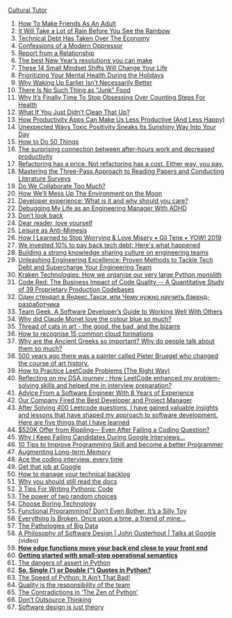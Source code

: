 
[Cultural Tutor](https://mail.google.com/mail/u/0/#label/Cultural+Tutor)

1. [How To Make Friends As An Adult](https://betterhumans.pub/how-to-make-friends-as-an-adult-77714f99fbbb)
2. [It Will Take a Lot of Rain Before You See the Rainbow](https://medium.com/the-narrative-arc/it-will-take-a-lot-of-rain-before-you-see-the-rainbow-2bdc6e828de2)
3. [Technical Debt Has Taken Over The Economy](https://medium.com/@jankammerath/technical-debt-has-taken-over-the-economy-1ffa55128d23)
4. [Confessions of a Modern Oppressor](https://medium.com/counterarts/confessions-of-a-modern-oppressor-81158f814de6)
5. [Report from a Relationship](https://juliovincent.medium.com/report-from-a-relationship-74650b0be3a8)
6. [The best New Year’s resolutions you can make](https://kozyrkov.medium.com/the-15-new-years-resolutions-you-need-to-make-right-now-c0ec111bd212)
7. [These 14 Small Mindset Shifts Will Change Your Life](https://ryanholiday.medium.com/these-14-small-mindset-shifts-will-change-your-life-5811a4a072c2)
8. [Prioritizing Your Mental Health During the Holidays](https://shirleydavis-23968.medium.com/prioritizing-your-mental-health-during-the-holidays-5e8d3a1502bf)
9. [Why Waking Up Earlier Isn’t Necessarily Better]([https://time.com/6282822/better-to-be-morning-person/?utm_source=pocket_collection_story](https://time.com/6282822/better-to-be-morning-person/?utm_source=pocket_collection_story) )
10. [There Is No Such Thing as “Junk” Food]([https://www.bonappetit.com/story/stop-saying-junk?utm_source=pocket_collection_story](https://www.bonappetit.com/story/stop-saying-junk?utm_source=pocket_collection_story))
11. [Why It’s Finally Time To Stop Obsessing Over Counting Steps For Health](https://www.inverse.com/health/history-of-fitness-trackers?utm_source=pocket_collection_story) 
12. [What If You Just Didn’t Clean That Up?]([https://www.thecut.com/2023/02/embracing-mess-vs-cleanliness.html?utm_source=pocket_collection_story](https://www.thecut.com/2023/02/embracing-mess-vs-cleanliness.html?utm_source=pocket_collection_story))
13. [How Productivity Apps Can Make Us Less Productive (And Less Happy)]([https://www.wsj.com/articles/how-productivity-apps-can-make-us-less-productive-and-less-happy-01583524509?utm_source=pocket_collection_story](https://www.wsj.com/articles/how-productivity-apps-can-make-us-less-productive-and-less-happy-01583524509?utm_source=pocket_collection_story) )
14. [Unexpected Ways Toxic Positivity Sneaks Its Sunshiny Way Into Your Day]([https://www.romper.com/p/toxic-positivity-messages-are-everywhere-sneaky-according-to-expert-18170511?utm_source=pocket_collection_story](https://www.romper.com/p/toxic-positivity-messages-are-everywhere-sneaky-according-to-expert-18170511?utm_source=pocket_collection_story))
15. [How to Do 50 Things](https://forge.medium.com/how-to-do-50-things-b525e860fa69)
16. [The surprising connection between after-hours work and decreased productivity](https://slack.com/intl/en-gb/blog/news/the-surprising-connection-between-after-hours-work-and-decreased-productivity)
18. [Refactoring has a price. Not refactoring has a cost. Either way, you pay.](https://www.germanvelasco.com/blog/refactoring-is-a-habit?ref=architecturenotes.co)
19. [Mastering the Three-Pass Approach to Reading Papers and Conducting Literature Surveys](https://jinlow.medium.com/mastering-the-three-pass-approach-to-reading-papers-and-conducting-literature-surveys-6ee56c83811a)
20. [Do We Collaborate Too Much?](https://dfeldman.medium.com/do-we-collaborate-too-much-4feaf9efd5ac)
21. [How We’ll Mess Up The Environment on the Moon](https://clivethompson.medium.com/how-well-mess-up-the-environment-on-the-moon-fa554c96067c)
22. [Developer experience: What is it and why should you care?](https://github.blog/2023-06-08-developer-experience-what-is-it-and-why-should-you-care/)
23. [Debugging My Life as an Engineering Manager With ADHD](https://betterprogramming.pub/debugging-my-life-as-an-engineering-manager-with-adhd-c135da4642db)
24. [Don’t look back](https://medium.com/@Schwarzenegger/dont-look-back-1355725d01a)
25. [Dear reader, love yourself](https://medium.com/@jindalisha01/dear-reader-love-yourself-e41f39e6d16b)
26. [Leisure as Anti-Mimesis](https://luke.medium.com/leisure-as-anti-mimesis-f055f9ba23ba)
27. [How I Learned to Stop Worrying & Love Misery • Gil Tene • YOW! 2019](https://www.youtube.com/watch?v=v7tfuzXQRqw)
28. [We invested 10% to pay back tech debt; Here's what happened](https://blog.alexewerlof.com/p/tech-debt-day)
29. [Building a strong knowledge sharing culture on engineering teams](https://swimm.io/blog/software-development-knowledge-sharing-methods-are-broken-heres-why)
30. [Unleashing Engineering Excellence: Proven Methods to Tackle Tech Debt and Supercharge Your Engineering Team](https://betterprogramming.pub/unleashing-engineering-excellence-proven-methods-to-tackle-tech-debt-and-supercharge-your-team-21463cdca19f)
31. [Kraken Technologies: How we organise our very large Python monolith](https://blog.europython.eu/kraken-technologies-how-we-organize-our-very-large-pythonmonolith/)
32. [Code Red: The Business Impact of Code Quality -- A Quantitative Study of 39 Proprietary Production Codebases](https://www.researchgate.net/publication/359129462_Code_Red_The_Business_Impact_of_Code_Quality_--_A_Quantitative_Study_of_39_Proprietary_Production_Codebases)
33. [Один стендап в Яндекс.Такси, или Чему нужно научить бэкенд-разработчика](https://habr.com/ru/companies/yandex/articles/464179/)
34. [Team Geek. A Software Developer’s Guide to Working Well With Others](http://libgen.rs/book/index.php?md5=C3B332FD17F08EA2FA87E74753DE6C30)
35. [Why did Claude Monet love the colour blue so much?](https://twitter.com/culturaltutor/status/1588336446003634177?t=D-CU7zVH_Pgu0xgG8Q_gPA&s=35)
36. [Thread of cats in art - the good, the bad, and the bizarre](https://twitter.com/culturaltutor/status/1629038987305271297?t=N-C73UWnwNHk4xq2a2oCpA&s=19)
37. [How to recognise 15 common cloud formations](https://twitter.com/culturaltutor/status/1627175675852455936?t=DAMnbPDW7Ur7GsbPZx54ow&s=35)
38. [Why are the Ancient Greeks so important? Why do people talk about them so much?](https://twitter.com/culturaltutor/status/1625528444053250050)
39. [500 years ago there was a painter called Pieter Bruegel who changed the course of art history.](https://twitter.com/culturaltutor/status/1630531941815525377?t=GnaLN4Ez24n4T9CmyY0JHQ&s=19)
40. [How to Practice LeetCode Problems (The Right Way)](https://medium.com/@anthonydmays/how-to-practice-leetcode-questions-the-right-way-4f9735cf06c6)
41. [Reflecting on my DSA journey : How LeetCode enhanced my problem-solving skills and helped me in interview preparation?](https://medium.com/@dhananjaydhawale9/reflecting-on-my-dsa-journey-how-leetcode-enhanced-my-problem-solving-skills-and-helped-me-in-e19c0b4be98)
42. [Advice From a Software Engineer With 8 Years of Experience](https://betterprogramming.pub/advices-from-a-software-engineer-with-8-years-of-experience-8df5111d4d55)
43. [Our Company Fired the Best Developer and Project Manager](https://javascript.plainenglish.io/our-company-fired-the-best-developer-and-project-manager-77630b4d2f19)
44. [After Solving 400 Leetcode questions, I have gained valuable insights and lessons that have shaped my approach to software development. Here are five things that I have learned](https://medium.com/@rbharambe66/after-solving-400-leetcode-questions-i-have-gained-valuable-insights-and-lessons-that-have-shaped-5d5f6ea9f594)
45. [$520K Offer from Rippling— Even After Failing a Coding Question?](https://medium.com/tech-pulse/520k-offer-even-after-failing-a-coding-question-f4df11f65f52)
46. [Why I Keep Failing Candidates During Google Interviews…](https://levelup.gitconnected.com/why-i-keep-failing-candidates-during-google-interviews-dc8f865b2c19)
47. [10 Tips to Improve Programming Skill and become a better Programmer](https://javarevisited.blogspot.com/2014/01/10-tips-to-improve-programming-skill-become-better-programmer.html)
48. [Augmenting Long-term Memory](http://augmentingcognition.com/ltm.html)
49. [Ace the coding interview, every time](https://medium.com/@nick.ciubotariu/ace-the-coding-interview-every-time-d169ce1fd3fc)
50. [Get that job at Google](http://steve-yegge.blogspot.com/2008/03/get-that-job-at-google.html)
51. [How to manage your technical backlog](https://levelup.gitconnected.com/how-to-manage-your-technical-backlog-868415f8eea9)
52. [Why you should still read the docs](https://death.andgravity.com/output)
53. [3 Tips For Writing Pythonic Code](https://davidamos.dev/3-tips-for-writing-pythonic-code/)
54. [The power of two random choices](https://brooker.co.za/blog/2012/01/17/two-random.html)
55. [Choose Boring Technology](http://boringtechnology.club/)
56. [Functional Programming? Don’t Even Bother, It’s a Silly Toy](https://medium.com/better-programming/fp-toy-7f52ea0a947e)
57. [Everything Is Broken. Once upon a time, a friend of mine…](https://medium.com/message/everything-is-broken-81e5f33a24e1)
58. [The Pathologies of Big Data](https://queue.acm.org/detail.cfm?id=1563874)
59. [A Philosophy of Software Design | John Ousterhout | Talks at Google](https://www.youtube.com/watch?v=bmSAYlu0NcY) (video)
60. **[How edge functions move your back end close to your front end](https://stackoverflow.blog/2023/02/23/how-edge-functions-move-your-back-end-close-to-your-front-end/)**
61. **[Getting started with small-step operational semantics](https://temporal.io/blog/getting-started-with-small-step-operational-semantics)**
62. [The dangers of assert in Python](https://snyk.io/blog/the-dangers-of-assert-in-python/)
63. **[So, Single (‘) or Double (“) Quotes in Python?](https://medium.com/pythoniq/so-single-or-double-quotes-in-python-47c2e7425f32)**
64. [The Speed of Python: It Ain’t That Bad!](https://medium.com/pythoniq/the-speed-of-python-it-aint-that-bad-9f703dd2924e)
65. [Quality is the responsibility of the team](https://luminousmen.com/post/quality-is-the-responsibility-of-the-team)
66. [The Contradictions in ‘The Zen of Python’](https://thenewstack.io/the-contradictions-in-the-zen-of-python/)
67. [Don’t Outsource Thinking](https://architectelevator.com/strategy/dont-outsource-thinking/)
68. [Software design is just theory](https://verraes.net/2014/10/software-design-is-just-theory/)